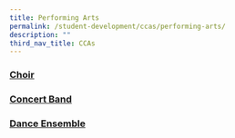 ```yaml
---
title: Performing Arts
permalink: /student-development/ccas/performing-arts/
description: ""
third_nav_title: CCAs
---
```

### [Choir](/student-development/ccas/performing-arts/choir/)

### [Concert Band](/student-development/ccas/performing-arts/concert-band/)

### [Dance Ensemble](/student-development/ccas/performing-arts/dance-ensemble/)